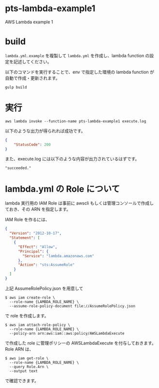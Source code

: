 # pts-lambda-example1

AWS Lambda example 1

# build

`lambda.yml.example` を複製して `lambda.yml` を作成し、lambda function の設定を記述してください。

以下のコマンドを実行することで、env で指定した環境の lambda function が自動で作成・更新されます。

```command-line
gulp build
```

# 実行

```command-line
aws lambda invoke --function-name pts-lambda-example1 execute.log
```

以下のような出力が得られれば成功です。

```json
{
    "StatusCode": 200
}
```

また、execute.log には以下のような内容が出力されているはずです。

```text:execute.log
"succeeded."
```

# lambda.yml の Role について

lambda 実行用の IAM Role は事前に awscli もしくは管理コンソールで作成しておき、その ARN を指定します。

IAM Role を作るには、

```json:AssumeRolePolicy.json
{
  "Version": "2012-10-17",
  "Statement": [
    {
      "Effect": "Allow",
      "Principal": {
        "Service": "lambda.amazonaws.com"
      },
      "Action": "sts:AssumeRole"
    }
  ]
}
```

上記 AssumeRolePolicy.json を用意して

```command-line
$ aws iam create-role \
  --role-name {LAMBDA_ROLE_NAME} \
  --assume-role-policy-document file://AssumeRolePolicy.json
```

で role を作成します。

```command-line
$ aws iam attach-role-policy \
  --role-name {LAMBDA_ROLE_NAME} \
  --policy-arn arn:aws:iam::aws:policy/AWSLambdaExecute
```

で作成した role に管理ポリシーの AWSLambdaExecute を付与しておきます。
Role ARN は、

```command-line
$ aws iam get-role \
  --role-name {LAMBDA_ROLE_NAME} \
  --query Role.Arn \
  --output text
```

で確認できます。

